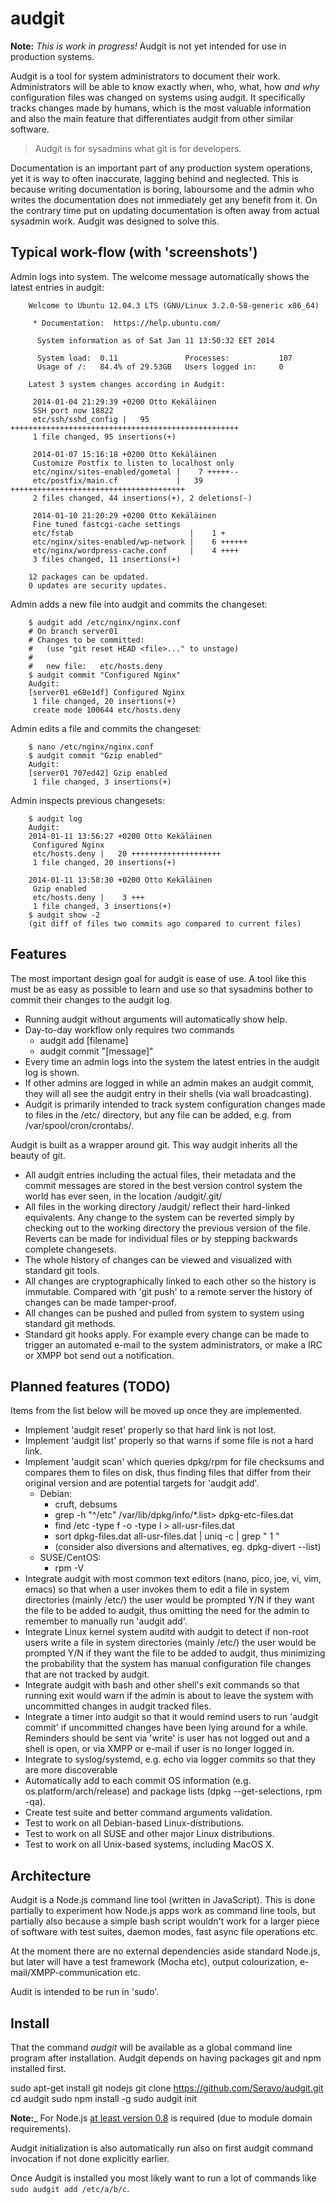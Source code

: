 audgit
======

__Note:__ *This is work in progress!* Audgit is not yet intended for use in production systems.

Audgit is a tool for system administrators to document their work. Administrators will be able to know exactly when, who, what, how *and why* configuration files was changed on systems using audgit. It specifically tracks changes made by humans, which is the most valuable information and also the main feature that differentiates audgit from other similar software.

> Audgit is for sysadmins what git is for developers.

Documentation is an important part of any production system operations, yet it is way to often inaccurate, lagging behind and neglected. This is because writing documentation is boring, laboursome and the admin who writes the documentation does not immediately get any benefit from it. On the contrary time put on updating documentation is often away from actual sysadmin work. Audgit was designed to solve this.


Typical work-flow (with 'screenshots')
--------------------------------------

Admin logs into system. The welcome message automatically shows the latest entries in audgit:

        Welcome to Ubuntu 12.04.3 LTS (GNU/Linux 3.2.0-58-generic x86_64)
          
         * Documentation:  https://help.ubuntu.com/
         
          System information as of Sat Jan 11 13:50:32 EET 2014
         
          System load:  0.11               Processes:           107
          Usage of /:   84.4% of 29.53GB   Users logged in:     0
         
        Latest 3 system changes according in Audgit:
         
         2014-01-04 21:29:39 +0200 Otto Kekäläinen
         SSH port now 18822
         etc/ssh/sshd_config |   95 +++++++++++++++++++++++++++++++++++++++++++++++++++
         1 file changed, 95 insertions(+)
         
         2014-01-07 15:16:18 +0200 Otto Kekäläinen
         Customize Postfix to listen to localhost only
         etc/nginx/sites-enabled/gometal |    7 +++++--
         etc/postfix/main.cf             |   39 +++++++++++++++++++++++++++++++++++++++
         2 files changed, 44 insertions(+), 2 deletions(-)
         
         2014-01-10 21:20:29 +0200 Otto Kekäläinen
         Fine tuned fastcgi-cache settings
         etc/fstab                          |    1 +
         etc/nginx/sites-enabled/wp-network |    6 ++++++
         etc/nginx/wordpress-cache.conf     |    4 ++++
         3 files changed, 11 insertions(+)
         
        12 packages can be updated.
        0 updates are security updates.

Admin adds a new file into audgit and commits the changeset:

        $ audgit add /etc/nginx/nginx.conf
        # On branch server01
        # Changes to be committed:
        #   (use "git reset HEAD <file>..." to unstage)
        #
        #	new file:   etc/hosts.deny
        $ audgit commit "Configured Nginx"
        Audgit:
        [server01 e68e1df] Configured Nginx
         1 file changed, 20 insertions(+)
         create mode 100644 etc/hosts.deny

Admin edits a file and commits the changeset:

        $ nano /etc/nginx/nginx.conf
        $ audgit commit "Gzip enabled"
        Audgit:
        [server01 707ed42] Gzip enabled
         1 file changed, 3 insertions(+)

Admin inspects previous changesets:

        $ audgit log
        Audgit:
        2014-01-11 13:56:27 +0200 Otto Kekäläinen
         Configured Nginx
         etc/hosts.deny |   20 ++++++++++++++++++++
         1 file changed, 20 insertions(+)

        2014-01-11 13:58:30 +0200 Otto Kekäläinen
         Gzip enabled
         etc/hosts.deny |    3 +++
         1 file changed, 3 insertions(+)
        $ audgit show -2
        (git diff of files two commits ago compared to current files)


Features
--------

The most important design goal for audgit is ease of use. A tool like this must be as easy as possible to learn and use so that sysadmins bother to commit their changes to the audgit log.

*   Running audgit without arguments will automatically show help.
*   Day-to-day workflow only requires two commands
    *   audgit add [filename]
    *   audgit commit "[message]"
*   Every time an admin logs into the system the latest entries in the audgit log is shown.
*   If other admins are logged in while an admin makes an audgit commit, they will all see the audgit entry in their shells (via wall broadcasting).
*   Audgit is primarily intended to track system configuration changes made to files in the /etc/ directory, but any file can be added, e.g. from /var/spool/cron/crontabs/.

Audgit is built as a wrapper around git. This way audgit inherits all the beauty of git.

*   All audgit entries including the actual files, their metadata and the commit messages are stored in the best version control system the world has ever seen, in the location /audgit/.git/
*   All files in the working directory /audgit/ reflect their hard-linked equivalents. Any change to the system can be reverted simply by checking out to the working directory the previous version of the file. Reverts can be made for individual files or by stepping backwards complete changesets.
*   The whole history of changes can be viewed and visualized with standard git tools.
*   All changes are cryptographically linked to each other so the history is immutable. Compared with 'git push' to a remote server the history of changes can be made tamper-proof.
*   All changes can be pushed and pulled from system to system using standard git methods.
*   Standard git hooks apply. For example every change can be made to trigger an automated e-mail to the system administrators, or make a IRC or XMPP bot send out a notification.


Planned features (TODO)
-----------------------

Items from the list below will be moved up once they are implemented.

*   Implement 'audgit reset' properly so that hard link is not lost.
*   Implement 'audgit list' properly so that warns if some file is not a hard link.
*   Implement 'audgit scan' which queries dpkg/rpm for file checksums and compares them to files on disk, thus finding files that differ from their original version and are potential targets for 'audgit add'.
    *   Debian:
        *   cruft, debsums
        *   grep -h "^/etc" /var/lib/dpkg/info/*.list> dpkg-etc-files.dat
        *   find /etc -type f -o -type l > all-usr-files.dat
        *   sort dpkg-files.dat all-usr-files.dat | uniq -c | grep " 1 "
        *   (consider also diversions and alternatives, eg. dpkg-divert --list)
    *   SUSE/CentOS:
        *   rpm -V
*   Integrate audgit with most common text editors (nano, pico, joe, vi, vim, emacs) so that when a user invokes them to edit a file in system directories (mainly /etc/) the user would be prompted Y/N if they want the file to be added to audgit, thus omitting the need for the admin to remember to manually run 'audgit add'.
*   Integrate Linux kernel system auditd with audgit to detect if non-root users write a file in system directories (mainly /etc/) the user would be prompted Y/N if they want the file to be added to audgit, thus minimizing the probability that the system has manual configuration file changes that are not tracked by audgit.
*   Integrate audgit with bash and other shell's exit commands so that running exit would warn if the admin is about to leave the system with uncommitted changes in audgit tracked files.
*   Integrate a timer into audgit so that it would remind users to run 'audgit commit' if uncommitted changes have been lying around for a while. Reminders should be sent via 'write' is user has not logged out and a shell is open, or via XMPP or e-mail if user is no longer logged in.
*   Integrate to syslog/systemd, e.g. echo via logger commits so that they are more discoverable
*   Automatically add to each commit OS information (e.g. os.platform/arch/release) and package lists (dpkg --get-selections, rpm -qa).
*   Create test suite and better command arguments validation.
*   Test to work on all Debian-based Linux-distributions.
*   Test to work on all SUSE and other major Linux distributions.
*   Test to work on all Unix-based systems, including MacOS X.


Architecture
------------

Audgit is a Node.js command line tool (written in JavaScript). This is done partially to experiment how Node.js apps work as command line tools, but partially also because a simple bash script wouldn't work for a larger piece of software with test suites, daemon modes, fast async file operations etc.

At the moment there are no external dependencies aside standard Node.js, but later will have a test framework (Mocha etc), output colourization, e-mail/XMPP-communication etc.

Audit is intended to be run in 'sudo'.

Install
-------

That the command *audgit* will be available as a global command line program after installation. Audgit depends on having packages git and npm installed first.

  sudo apt-get install git nodejs
  git clone https://github.com/Seravo/audgit.git
  cd audgit
  sudo npm install -g
  sudo audgit init

__Note:___ For Node.js [at least version 0.8](https://github.com/joyent/node/wiki/Installing-Node.js-via-package-manager) is required (due to module domain requirements).


Audgit initialization is also automatically run also on first audgit command invocation if not done explicitly earlier.

Once Audgit is installed you most likely want to run a lot of commands like `sudo audgit add /etc/a/b/c`.
